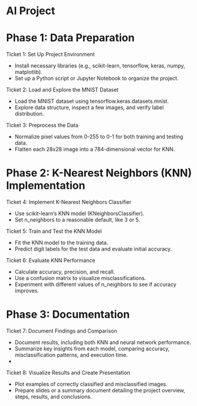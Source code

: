 # AI Project

# Phase 1: Data Preparation

Ticket 1: Set Up Project Environment
- Install necessary libraries (e.g., scikit-learn, tensorflow, keras, numpy, matplotlib).
- Set up a Python script or Jupyter Notebook to organize the project.

Ticket 2: Load and Explore the MNIST Dataset
- Load the MNIST dataset using tensorflow.keras.datasets.mnist.
- Explore data structure, inspect a few images, and verify label distribution.

Ticket 3: Preprocess the Data
- Normalize pixel values from 0-255 to 0-1 for both training and testing data.
- Flatten each 28x28 image into a 784-dimensional vector for KNN.

# Phase 2: K-Nearest Neighbors (KNN) Implementation

Ticket 4: Implement K-Nearest Neighbors Classifier
- Use scikit-learn’s KNN model (KNeighborsClassifier).
- Set n_neighbors to a reasonable default, like 3 or 5.

Ticket 5: Train and Test the KNN Model
- Fit the KNN model to the training data.
- Predict digit labels for the test data and evaluate initial accuracy.

Ticket 6: Evaluate KNN Performance
- Calculate accuracy, precision, and recall.
- Use a confusion matrix to visualize misclassifications.
- Experiment with different values of n_neighbors to see if accuracy improves.

# Phase 3: Documentation

Ticket 7: Document Findings and Comparison
- Document results, including both KNN and neural network performance.
- Summarize key insights from each model, comparing accuracy, misclassification patterns, and execution time.
- 
Ticket 8: Visualize Results and Create Presentation
- Plot examples of correctly classified and misclassified images.
- Prepare slides or a summary document detailing the project overview, steps, results, and conclusions.
